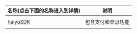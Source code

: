 | 名称(点击下面的名称进入到详情) | 说明               |
| ------------------------------ | ------------------ |
|                                |                    |
| [haiyuSDK](/ios/haiyouSDK)     | 包含支付和登录功能 |
|                                |                    |

